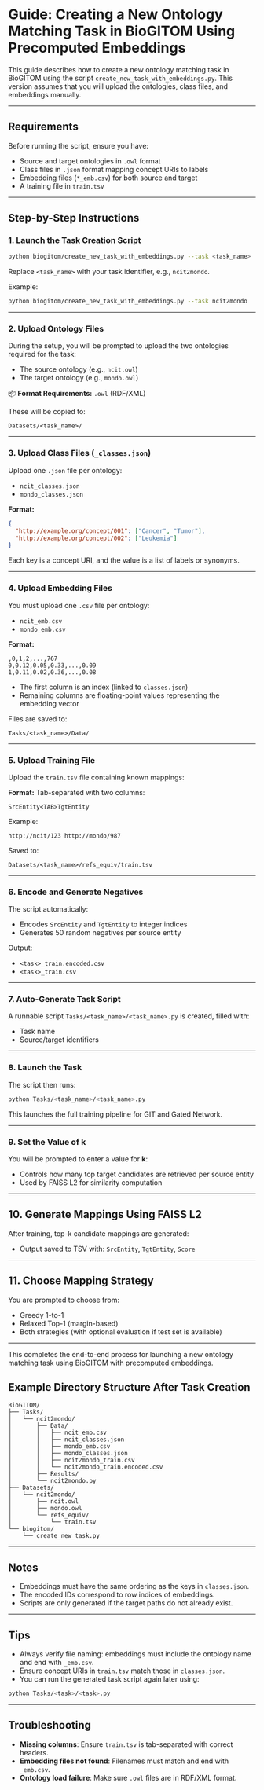 # Guide: Creating a New Ontology Matching Task in BioGITOM Using Precomputed Embeddings

This guide describes how to create a new ontology matching task in BioGITOM using the script `create_new_task_with_embeddings.py`. This version assumes that you will upload the ontologies, class files, and embeddings manually.

---

## Requirements

Before running the script, ensure you have:

* Source and target ontologies in `.owl` format
* Class files in `.json` format mapping concept URIs to labels
* Embedding files (`*_emb.csv`) for both source and target
* A training file in `train.tsv`

---

## Step-by-Step Instructions

### 1. Launch the Task Creation Script

```bash
python biogitom/create_new_task_with_embeddings.py --task <task_name>
```
Replace `<task_name>` with your task identifier, e.g., `ncit2mondo`.

Example:
```bash
python biogitom/create_new_task_with_embeddings.py --task ncit2mondo
```

---

### 2. Upload Ontology Files
During the setup, you will be prompted to upload the two ontologies required for the task:

- The source ontology (e.g., `ncit.owl`)
- The target ontology (e.g., `mondo.owl`)

📦 **Format Requirements:** `.owl` (RDF/XML)

These will be copied to:
```
Datasets/<task_name>/
```

---

### 3. Upload Class Files (`_classes.json`)
Upload one `.json` file per ontology:
- `ncit_classes.json`
- `mondo_classes.json`

**Format:**
```json
{
  "http://example.org/concept/001": ["Cancer", "Tumor"],
  "http://example.org/concept/002": ["Leukemia"]
}
```

Each key is a concept URI, and the value is a list of labels or synonyms.

---

### 4. Upload Embedding Files
You must upload one `.csv` file per ontology:
- `ncit_emb.csv`
- `mondo_emb.csv`

**Format:**
```csv
,0,1,2,...,767
0,0.12,0.05,0.33,...,0.09
1,0.11,0.02,0.36,...,0.08
```
- The first column is an index (linked to `classes.json`)
- Remaining columns are floating-point values representing the embedding vector

Files are saved to:
```
Tasks/<task_name>/Data/
```

---

### 5. Upload Training File
Upload the `train.tsv` file containing known mappings:

**Format:** Tab-separated with two columns:
```
SrcEntity<TAB>TgtEntity
```

Example:
```
http://ncit/123	http://mondo/987
```

Saved to:
```
Datasets/<task_name>/refs_equiv/train.tsv
```

---

### 6. Encode and Generate Negatives
The script automatically:
- Encodes `SrcEntity` and `TgtEntity` to integer indices
- Generates 50 random negatives per source entity

Output:
- `<task>_train.encoded.csv`
- `<task>_train.csv`

---

### 7. Auto-Generate Task Script
A runnable script `Tasks/<task_name>/<task_name>.py` is created, filled with:
- Task name
- Source/target identifiers

---

### 8. Launch the Task
The script then runs:
```bash
python Tasks/<task_name>/<task_name>.py
```
This launches the full training pipeline for GIT and Gated Network.

---

### 9. Set the Value of k
You will be prompted to enter a value for **k**:
- Controls how many top target candidates are retrieved per source entity
- Used by FAISS L2 for similarity computation

---

## 10. Generate Mappings Using FAISS L2

After training, top-k candidate mappings are generated:

- Output saved to TSV with: `SrcEntity`, `TgtEntity`, `Score`

---

## 11. Choose Mapping Strategy
You are prompted to choose from:

- Greedy 1-to-1
- Relaxed Top-1 (margin-based)
- Both strategies (with optional evaluation if test set is available)

---

This completes the end-to-end process for launching a new ontology matching task using BioGITOM with precomputed embeddings.



## Example Directory Structure After Task Creation
```
BioGITOM/
├── Tasks/
│   └── ncit2mondo/
│       ├── Data/
│       │   ├── ncit_emb.csv
│       │   ├── ncit_classes.json
│       │   ├── mondo_emb.csv
│       │   ├── mondo_classes.json
│       │   ├── ncit2mondo_train.csv
│       │   └── ncit2mondo_train.encoded.csv
│       ├── Results/
│       └── ncit2mondo.py
├── Datasets/
│   └── ncit2mondo/
│       ├── ncit.owl
│       ├── mondo.owl
│       └── refs_equiv/
│           └── train.tsv
└── biogitom/
    └── create_new_task.py
```

---

## Notes

* Embeddings must have the same ordering as the keys in `classes.json`.
* The encoded IDs correspond to row indices of embeddings.
* Scripts are only generated if the target paths do not already exist.

---

## Tips
- Always verify file naming: embeddings must include the ontology name and end with `_emb.csv`.
- Ensure concept URIs in `train.tsv` match those in `classes.json`.
- You can run the generated task script again later using:

```bash
python Tasks/<task>/<task>.py
```

---

## Troubleshooting

* **Missing columns**: Ensure `train.tsv` is tab-separated with correct headers.
* **Embedding files not found**: Filenames must match and end with `_emb.csv`.
* **Ontology load failure**: Make sure `.owl` files are in RDF/XML format.

